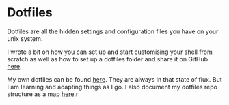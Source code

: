 # Dotfiles

Dotfiles are all the hidden settings and configuration files you have on your unix system.
  
I wrote a bit on how you can set up and start customising your shell from scratch as well as how to set up a dotfiles folder and share it on GitHub [here](https://medium.com/@NikitaVoloboev/pretty-and-fast-shell-97ea870f2805).

My own dotfiles can be found [here](https://github.com/nikitavoloboev/dotfiles). They are always in that state of flux. But I am learning and adapting things as I go. I also document my dotfiles repo structure as a map [here](https://my.mindnode.com/3EfbezxGu7xVAM4GQNuN8Lq1naudqs333HqgTuDj).r
